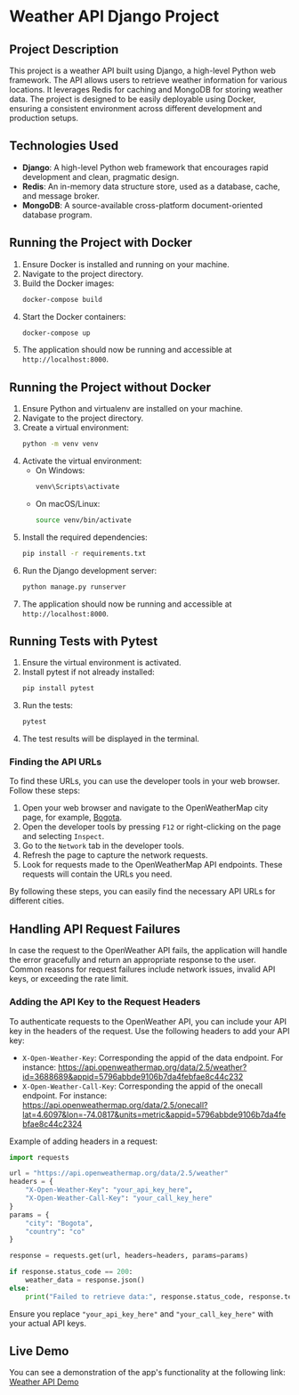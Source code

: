 # Weather API Django Project

## Project Description
This project is a weather API built using Django, a high-level Python web framework. The API allows users to retrieve weather information for various locations. It leverages Redis for caching and MongoDB for storing weather data. The project is designed to be easily deployable using Docker, ensuring a consistent environment across different development and production setups.

## Technologies Used
- **Django**: A high-level Python web framework that encourages rapid development and clean, pragmatic design.
- **Redis**: An in-memory data structure store, used as a database, cache, and message broker.
- **MongoDB**: A source-available cross-platform document-oriented database program.

## Running the Project with Docker
1. Ensure Docker is installed and running on your machine.
2. Navigate to the project directory.
3. Build the Docker images:
    ```sh
    docker-compose build
    ```
4. Start the Docker containers:
    ```sh
    docker-compose up
    ```
5. The application should now be running and accessible at `http://localhost:8000`.

## Running the Project without Docker
1. Ensure Python and virtualenv are installed on your machine.
2. Navigate to the project directory.
3. Create a virtual environment:
    ```sh
    python -m venv venv
    ```
4. Activate the virtual environment:
    - On Windows:
        ```sh
        venv\Scripts\activate
        ```
    - On macOS/Linux:
        ```sh
        source venv/bin/activate
        ```
5. Install the required dependencies:
    ```sh
    pip install -r requirements.txt
    ```
6. Run the Django development server:
    ```sh
    python manage.py runserver
    ```
7. The application should now be running and accessible at `http://localhost:8000`.

## Running Tests with Pytest
1. Ensure the virtual environment is activated.
2. Install pytest if not already installed:
    ```sh
    pip install pytest
    ```
3. Run the tests:
    ```sh
    pytest
    ```
4. The test results will be displayed in the terminal.

### Finding the API URLs

To find these URLs, you can use the developer tools in your web browser. Follow these steps:

1. Open your web browser and navigate to the OpenWeatherMap city page, for example, [Bogota](https://openweathermap.org/city/3688689).
2. Open the developer tools by pressing `F12` or right-clicking on the page and selecting `Inspect`.
3. Go to the `Network` tab in the developer tools.
4. Refresh the page to capture the network requests.
5. Look for requests made to the OpenWeatherMap API endpoints. These requests will contain the URLs you need.

By following these steps, you can easily find the necessary API URLs for different cities.

## Handling API Request Failures

In case the request to the OpenWeather API fails, the application will handle the error gracefully and return an appropriate response to the user. Common reasons for request failures include network issues, invalid API keys, or exceeding the rate limit.

### Adding the API Key to the Request Headers

To authenticate requests to the OpenWeather API, you can include your API key in the headers of the request. Use the following headers to add your API key:

- `X-Open-Weather-Key`: Corresponding the appid of the data endpoint. For instance: https://api.openweathermap.org/data/2.5/weather?id=3688689&appid=5796abbde9106b7da4febfae8c44c232
- `X-Open-Weather-Call-Key`: Corresponding the appid of the onecall endpoint. For instance: https://api.openweathermap.org/data/2.5/onecall?lat=4.6097&lon=-74.0817&units=metric&appid=5796abbde9106b7da4febfae8c44c2324


Example of adding headers in a request:

```python
import requests

url = "https://api.openweathermap.org/data/2.5/weather"
headers = {
    "X-Open-Weather-Key": "your_api_key_here",
    "X-Open-Weather-Call-Key": "your_call_key_here"
}
params = {
    "city": "Bogota",
    "country": "co"
}

response = requests.get(url, headers=headers, params=params)

if response.status_code == 200:
    weather_data = response.json()
else:
    print("Failed to retrieve data:", response.status_code, response.text)
```

Ensure you replace `"your_api_key_here"` and `"your_call_key_here"` with your actual API keys.

## Live Demo

You can see a demonstration of the app's functionality at the following link: [Weather API Demo](https://weather-api-django.onrender.com/weather/?city=Bogota&country=co)